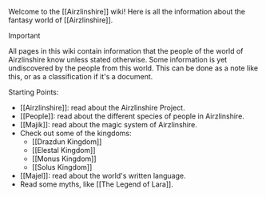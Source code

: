 Welcome to the [[Airzlinshire]] wiki! Here is all the information about the fantasy world of [[Airzlinshire]].

> [!important] 
> All pages in this wiki contain information that the people of the world of Airzlinshire know unless stated otherwise. Some information is yet undiscovered by the people from this world. This can be done as a note like this, or as a classification if it's a document.

Starting Points:
- [[Airzlinshire]]: read about the Airzlinshire Project.
- [[People]]: read about the different species of people in Airzlinshire.
- [[Majik]]: read about the magic system of Airzlinshire.
- Check out some of the kingdoms:
	- [[Drazdun Kingdom]]
	- [[Elestal Kingdom]]
	- [[Monus Kingdom]]
	- [[Solus Kingdom]]
- [[Majel]]: read about the world's written language.
- Read some myths, like [[The Legend of Lara]].